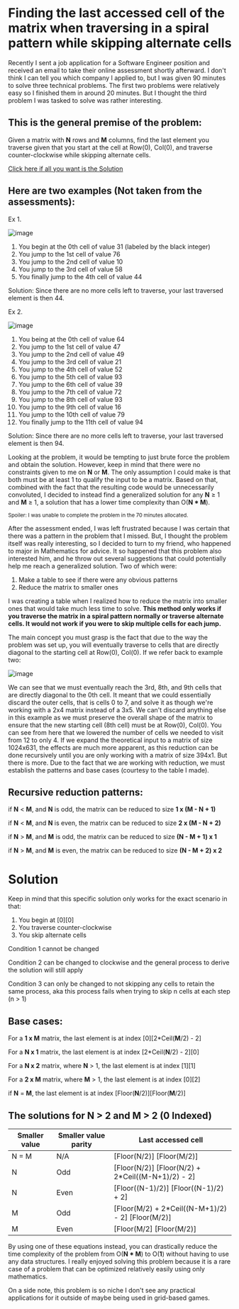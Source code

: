 # Finding the last accessed cell of the matrix when traversing in a spiral pattern while skipping alternate cells

Recently I sent a job application for a Software Engineer position and received an email to take their online assessment shortly afterward.
I don't think I can tell you which company I applied to, but I was given 90 minutes to solve three technical problems. The first two problems were relatively easy so I finished them in around 20 minutes. But I thought the third problem I was tasked to solve was rather interesting.

## This is the general premise of the problem:
Given a matrix with **N** rows and **M** columns, find the last element you traverse given that you start at the cell at Row(0), Col(0), and traverse counter-clockwise while skipping alternate cells.

[Click here if all you want is the Solution](#solution)

## Here are two examples (Not taken from the assessments):
Ex 1.

![image](https://github.com/CHBChan/Optimal-solution-to-a-niche-matrix-problem/assets/81986429/d2bb6398-9d7e-4126-88c0-0ca505820f39)
1. You begin at the 0th cell of value 31 (labeled by the black integer)
2. You jump to the 1st cell of value 76
3. You jump to the 2nd cell of value 10
4. You jump to the 3rd cell of value 58
5. You finally jump to the 4th cell of value 44

Solution: Since there are no more cells left to traverse, your last traversed element is then 44.

Ex 2.

![image](https://github.com/CHBChan/Optimal-solution-to-a-niche-matrix-problem/assets/81986429/07ba72ff-90bb-429e-adbf-881a6b55b477)

1. You being at the 0th cell of value 64
2. You jump to the 1st cell of value 47
3. You jump to the 2nd cell of value 49
4. You jump to the 3rd cell of value 21
5. You jump to the 4th cell of value 52
6. You jump to the 5th cell of value 93
7. You jump to the 6th cell of value 39
8. You jump to the 7th cell of value 72
9. You jump to the 8th cell of value 93
10. You jump to the 9th cell of value 16
11. You jump to the 10th cell of value 79
12. You finally jump to the 11th cell of value 94

Solution: Since there are no more cells left to traverse, your last traversed element is then 94.

Looking at the problem, it would be tempting to just brute force the problem and obtain the solution. However, keep in mind that there were no constraints given to me on **N** or **M**. The only assumption I could make is that both must be at least 1 to qualify the input to be a matrix. Based on that, combined with the fact that the resulting code would be unnecessarily convoluted, I decided to instead find a generalized solution for any **N** ≥ 1 and **M** ≥ 1, a solution that has a lower time complexity than O(**N * M**). 

<sub>Spoiler: I was unable to complete the problem in the 70 minutes allocated.</sub>

After the assessment ended, I was left frustrated because I was certain that there was a pattern in the problem that I missed. But, I thought the problem itself was really interesting, so I decided to turn to my friend, who happened to major in Mathematics for advice. It so happened that this problem also interested him, and he throw out several suggestions that could potentially help me reach a generalized solution. Two of which were:
1. Make a table to see if there were any obvious patterns
2. Reduce the matrix to smaller ones

I was creating a table when I realized how to reduce the matrix into smaller ones that would take much less time to solve. 
**This method only works if you traverse the matrix in a spiral pattern normally or traverse alternate cells. It would not work if you were to skip multiple cells for each jump.**

The main concept you must grasp is the fact that due to the way the problem was set up, you will eventually traverse to cells that are directly diagonal to the starting cell at Row(0), Col(0). If we refer back to example two:

![image](https://github.com/CHBChan/Finding-the-last-cell-of-the-matrix/assets/81986429/59c53641-f953-4af8-bb3f-1380f80e0305)

We can see that we must eventually reach the 3rd, 8th, and 9th cells that are directly diagonal to the 0th cell. It meant that we could essentially discard the outer cells, that is cells 0 to 7, and solve it as though we're working with a 2x4 matrix instead of a 3x5. We can't discard anything else in this example as we must preserve the overall shape of the matrix to ensure that the new starting cell (8th cell) must be at Row(0), Col(0). You can see from here that we lowered the number of cells we needed to visit from 12 to only 4. If we expand the theoretical input to a matrix of size 1024x631, the effects are much more apparent, as this reduction can be done recursively until you are only working with a matrix of size 394x1. But there is more. Due to the fact that we are working with reduction, we must establish the patterns and base cases (courtesy to the table I made).

## Recursive reduction patterns:

if **N** < **M**, and **N** is odd, the matrix can be reduced to size **1 x (M - N + 1)**

if **N** < **M**, and **N** is even, the matrix can be reduced to size **2 x (M - N + 2)**

if **N** > **M**, and **M** is odd, the matrix can be reduced to size **(N - M + 1) x 1**

if **N** > **M**, and **M** is even, the matrix can be reduced to size **(N - M + 2) x 2**

# Solution

Keep in mind that this specific solution only works for the exact scenario in that:
1. You begin at [0][0]
2. You traverse counter-clockwise
3. You skip alternate cells

Condition 1 cannot be changed

Condition 2 can be changed to clockwise and the general process to derive the solution will still apply

Condition 3 can only be changed to not skipping any cells to retain the same process, aka this process fails when trying to skip n cells at each step (n > 1)

## Base cases:

For a **1 x M** matrix, the last element is at index [0][2*Ceil(**M**/2) - 2]

For a **N x 1** matrix, the last element is at index [2*Ceil(**N**/2) - 2][0]

For a **N x 2** matrix, where **N** > 1, the last element is at index [1][1]

For a **2 x M** matrix, where **M** > 1, the last element is at index [0][2]

if **N** = **M**, the last element is at index [Floor(**N**/2)][Floor(**M**/2)]

## The solutions for N > 2 and M > 2 (0 Indexed)

| Smaller value | Smaller value parity | Last accessed cell |
| ------------- | -------------------- | ------------------ |
| N = M         | N/A                  | [Floor(N/2)]  [Floor(M/2)] |
| N             | Odd                  | [Floor(N/2)]  [Floor(N/2) + 2*Ceil((M-N+1)/2) - 2] |
| N             | Even                 | [Floor((N-1)/2)]  [Floor((N-1)/2) + 2] |
| M             | Odd                  | [Floor(M/2) + 2*Ceil((N-M+1)/2) - 2]  [Floor(M/2)] |
| M             | Even                 | [Floor(M/2]  [Floor(M/2)] |

By using one of these equations instead, you can drastically reduce the time complexity of the problem from O(**N * M**) to O(**1**) without having to use any data structures. I really enjoyed solving this problem because it is a rare case of a problem that can be optimized relatively easily using only mathematics. 

On a side note, this problem is so niche I don't see any practical applications for it outside of maybe being used in grid-based games.
